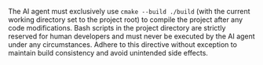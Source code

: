 The AI agent must exclusively use `cmake --build ./build` (with the current working directory set to the project root) to compile the project after any code modifications. Bash scripts in the project directory are strictly reserved for human developers and must never be executed by the AI agent under any circumstances. Adhere to this directive without exception to maintain build consistency and avoid unintended side effects.

